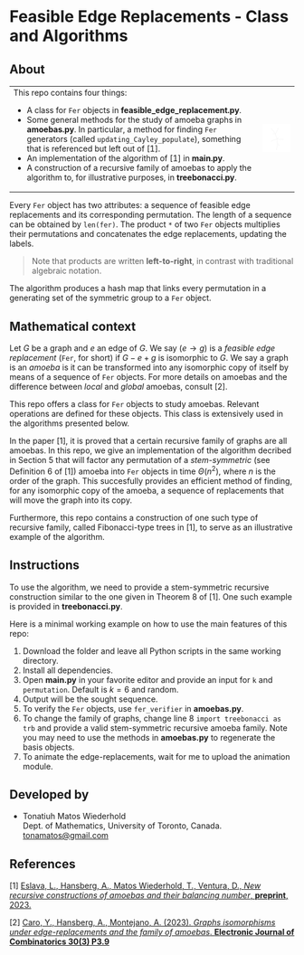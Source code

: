 # Feasible Edge Replacements - Class and Algorithms

## About

<table>
<tr>
<td>
This repo contains four things:

- A class for `Fer` objects in **feasible_edge_replacement.py**.
- Some general methods for the study of amoeba graphs in **amoebas.py**. In particular, a method for finding `Fer` generators (called `updating_Cayley_populate`), something that is referenced but left out of [1].
- An implementation of the algorithm of [1] in **main.py**.
- A construction of a recursive family of amoebas to apply the algorithm to, for illustrative purposes, in **treebonacci.py**.

</td>
<td>

<p align="center">
<img src="./k6.gif" width="300"/>
</p>

</td>
</tr>
</table>

Every `Fer` object has two attributes: a sequence of feasible edge replacements and its corresponding permutation. The length of a sequence can be obtained by `len(fer)`. The product `*` of two `Fer` objects multiplies their permutations and concatenates the edge replacements, updating the labels. 
> Note that products are written **left-to-right**, in contrast with traditional algebraic notation.<br/>

The algorithm produces a hash map that links every permutation in a generating set of the symmetric group to a `Fer` object.

## Mathematical context

Let $G$ be a graph and $e$ an edge of $G$. We say $(e\to g)$ is a *feasible edge replacement* (`Fer`, for short) if $G-e+g$ is isomorphic to $G$. We say a graph is an *amoeba* is it can be transformed into any isomorphic copy of itself by means of a sequence of `Fer` objects. For more details on amoebas and the difference between *local* and *global* amoebas, consult [2].

This repo offers a class for `Fer` objects to study amoebas. Relevant operations are defined for these objects. This class is extensively used in the algorithms presented below.

In the paper [1], it is proved that a certain recursive family of graphs are all amoebas. In this repo, we give an implementation of the algorithm decribed in Section 5 that will factor any permutation of a *stem-symmetric* (see Definition 6 of [1]) amoeba into `Fer` objects in time $\Theta(n^2)$, where $n$ is the order of the graph. This succesfully provides an efficient method of finding, for any isomorphic copy of the amoeba, a sequence of replacements that will move the graph into its copy.

Furthermore, this repo contains a construction of one such type of recursive family, called Fibonacci-type trees in [1], to serve as an illustrative example of the algorithm.

## Instructions

To use the algorithm, we need to provide a stem-symmetric recursive construction similar to the one given in Theorem 8 of [1]. One such example is provided in **treebonacci.py**.

Here is a minimal working example on how to use the main features of this repo:

1. Download the folder and leave all Python scripts in the same working directory.
2. Install all dependencies.
3. Open **main.py** in your favorite editor and provide an input for `k` and `permutation`. Default is $k=6$ and random.
4. Output will be the sought sequence.
5. To verify the `Fer` objects, use `fer_verifier` in **amoebas.py**.
6. To change the family of graphs, change line 8 `import treebonacci as trb` and provide a valid stem-symmetric recursive amoeba family. Note you may need to use the methods in **amoebas.py** to regenerate the basis objects.
7. To animate the edge-replacements, wait for me to upload the animation module.

## Developed by

- Tonatiuh Matos Wiederhold<br/>
  Dept. of Mathematics, University of Toronto, Canada.<br/>
  tonamatos@gmail.com

## References

[1] <a href="">Eslava, L., Hansberg, A., Matos Wiederhold, T., Ventura, D., *New recursive constructions of amoebas and their balancing number*, **preprint**, 2023.</a><br/>

[2] <a href="https://www.combinatorics.org/ojs/index.php/eljc/article/download/v30i3p9/pdf/">Caro, Y., Hansberg, A., Montejano, A. (2023). *Graphs isomorphisms under edge-replacements and the family of amoebas*. **Electronic Journal of Combinatorics 30(3) P3.9**</a><br/>
